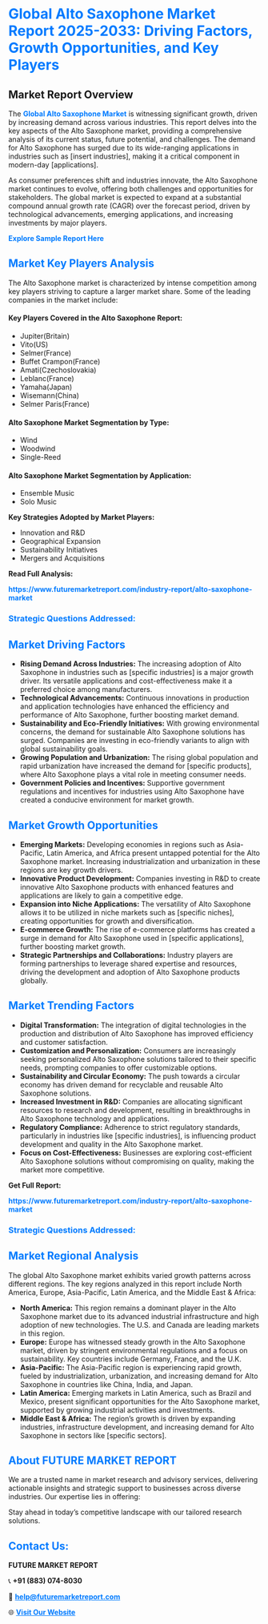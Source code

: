 <h1 style="color: #007BFF;">Global Alto Saxophone Market Report 2025-2033: Driving Factors, Growth Opportunities, and Key Players</h1>

<section id="overview">
<h2>Market Report Overview</h2>
<p>The <a href="https://www.futuremarketreport.com/industry-report/alto-saxophone-market" style="color: #007BFF; text-decoration: none;"><strong>Global Alto Saxophone Market</strong></a> is witnessing significant growth, driven by increasing demand across various industries. This report delves into the key aspects of the Alto Saxophone market, providing a comprehensive analysis of its current status, future potential, and challenges. The demand for Alto Saxophone has surged due to its wide-ranging applications in industries such as [insert industries], making it a critical component in modern-day [applications].</p>
<p>As consumer preferences shift and industries innovate, the Alto Saxophone market continues to evolve, offering both challenges and opportunities for stakeholders. The global market is expected to expand at a substantial compound annual growth rate (CAGR) over the forecast period, driven by technological advancements, emerging applications, and increasing investments by major players.</p>
</section>

<section id="overview">
<p><a href="https://www.futuremarketreport.com/request-sample/reportId=110714" style="color: #007BFF; text-decoration: none;"><strong>Explore Sample Report Here</strong></a></p>
</section>

<section id="key-players">
<h2 style="color: #007BFF;">Market Key Players Analysis</h2>
<p>The Alto Saxophone market is characterized by intense competition among key players striving to capture a larger market share. Some of the leading companies in the market include:</p>
<h4>Key Players Covered in the Alto Saxophone Report:</h4>
<ul><li>Jupiter(Britain)</li><li>Vito(US)</li><li>Selmer(France)</li><li>Buffet Crampon(France)</li><li>Amati(Czechoslovakia)</li><li>Leblanc(France)</li><li>Yamaha(Japan)</li><li>Wisemann(China)</li><li>Selmer Paris(France)</li></ul>
<h4>Alto Saxophone Market Segmentation by Type:</h4>
<ul><li>Wind</li><li>Woodwind</li><li>Single-Reed</li></ul>

<h4>Alto Saxophone Market Segmentation by Application:</h4>
<ul><li>Ensemble Music</li><li>Solo Music</li></ul>
<p><strong>Key Strategies Adopted by Market Players:</strong></p>
<ul>
<li>Innovation and R&D</li>
<li>Geographical Expansion</li>
<li>Sustainability Initiatives</li>
<li>Mergers and Acquisitions</li>
</ul>
</section>

<section>
<p><strong>Read Full Analysis: </strong></p><a href="https://www.futuremarketreport.com/industry-report/alto-saxophone-market" style="color: #007BFF; text-decoration: none;"><strong>https://www.futuremarketreport.com/industry-report/alto-saxophone-market</strong></a>
<h3 style="color: #007BFF;">Strategic Questions Addressed:</h3>
</section>

<section id="driving-factors">
<h2 style="color: #007BFF;">Market Driving Factors</h2>
<ul>
<li><strong>Rising Demand Across Industries:</strong> The increasing adoption of Alto Saxophone in industries such as [specific industries] is a major growth driver. Its versatile applications and cost-effectiveness make it a preferred choice among manufacturers.</li>
<li><strong>Technological Advancements:</strong> Continuous innovations in production and application technologies have enhanced the efficiency and performance of Alto Saxophone, further boosting market demand.</li>
<li><strong>Sustainability and Eco-Friendly Initiatives:</strong> With growing environmental concerns, the demand for sustainable Alto Saxophone solutions has surged. Companies are investing in eco-friendly variants to align with global sustainability goals.</li>
<li><strong>Growing Population and Urbanization:</strong> The rising global population and rapid urbanization have increased the demand for [specific products], where Alto Saxophone plays a vital role in meeting consumer needs.</li>
<li><strong>Government Policies and Incentives:</strong> Supportive government regulations and incentives for industries using Alto Saxophone have created a conducive environment for market growth.</li>
</ul>
</section>

<section id="growth-opportunities">
<h2 style="color: #007BFF;">Market Growth Opportunities</h2>
<ul>
<li><strong>Emerging Markets:</strong> Developing economies in regions such as Asia-Pacific, Latin America, and Africa present untapped potential for the Alto Saxophone market. Increasing industrialization and urbanization in these regions are key growth drivers.</li>
<li><strong>Innovative Product Development:</strong> Companies investing in R&D to create innovative Alto Saxophone products with enhanced features and applications are likely to gain a competitive edge.</li>
<li><strong>Expansion into Niche Applications:</strong> The versatility of Alto Saxophone allows it to be utilized in niche markets such as [specific niches], creating opportunities for growth and diversification.</li>
<li><strong>E-commerce Growth:</strong> The rise of e-commerce platforms has created a surge in demand for Alto Saxophone used in [specific applications], further boosting market growth.</li>
<li><strong>Strategic Partnerships and Collaborations:</strong> Industry players are forming partnerships to leverage shared expertise and resources, driving the development and adoption of Alto Saxophone products globally.</li>
</ul>
</section>

<section id="trending-factors">
<h2 style="color: #007BFF;">Market Trending Factors</h2>
<ul>
<li><strong>Digital Transformation:</strong> The integration of digital technologies in the production and distribution of Alto Saxophone has improved efficiency and customer satisfaction.</li>
<li><strong>Customization and Personalization:</strong> Consumers are increasingly seeking personalized Alto Saxophone solutions tailored to their specific needs, prompting companies to offer customizable options.</li>
<li><strong>Sustainability and Circular Economy:</strong> The push towards a circular economy has driven demand for recyclable and reusable Alto Saxophone solutions.</li>
<li><strong>Increased Investment in R&D:</strong> Companies are allocating significant resources to research and development, resulting in breakthroughs in Alto Saxophone technology and applications.</li>
<li><strong>Regulatory Compliance:</strong> Adherence to strict regulatory standards, particularly in industries like [specific industries], is influencing product development and quality in the Alto Saxophone market.</li>
<li><strong>Focus on Cost-Effectiveness:</strong> Businesses are exploring cost-efficient Alto Saxophone solutions without compromising on quality, making the market more competitive.</li>
</ul>
</section>

<section>
<p><strong>Get Full Report: </strong></p><a href="https://www.futuremarketreport.com/industry-report/alto-saxophone-market" style="color: #007BFF; text-decoration: none;"><strong>https://www.futuremarketreport.com/industry-report/alto-saxophone-market</strong></a>
<h3 style="color: #007BFF;">Strategic Questions Addressed:</h3>
</section>


<section id="regional-analysis">
<h2 style="color: #007BFF;">Market Regional Analysis</h2>
<p>The global Alto Saxophone market exhibits varied growth patterns across different regions. The key regions analyzed in this report include North America, Europe, Asia-Pacific, Latin America, and the Middle East & Africa:</p>
<ul>
<li><strong>North America:</strong> This region remains a dominant player in the Alto Saxophone market due to its advanced industrial infrastructure and high adoption of new technologies. The U.S. and Canada are leading markets in this region.</li>
<li><strong>Europe:</strong> Europe has witnessed steady growth in the Alto Saxophone market, driven by stringent environmental regulations and a focus on sustainability. Key countries include Germany, France, and the U.K.</li>
<li><strong>Asia-Pacific:</strong> The Asia-Pacific region is experiencing rapid growth, fueled by industrialization, urbanization, and increasing demand for Alto Saxophone in countries like China, India, and Japan.</li>
<li><strong>Latin America:</strong> Emerging markets in Latin America, such as Brazil and Mexico, present significant opportunities for the Alto Saxophone market, supported by growing industrial activities and investments.</li>
<li><strong>Middle East & Africa:</strong> The region’s growth is driven by expanding industries, infrastructure development, and increasing demand for Alto Saxophone in sectors like [specific sectors].</li>
</ul>
</section>

<footer>
<h2 style="color: #007BFF;">About FUTURE MARKET REPORT</h2>
<p>We are a trusted name in market research and advisory services, delivering actionable insights and strategic support to businesses across diverse industries. Our expertise lies in offering:</p>

<p>Stay ahead in today’s competitive landscape with our tailored research solutions.</p>

<h2 style="color: #007BFF;">Contact Us:</h2>
<p><strong>FUTURE MARKET REPORT</strong></p>
<p>📞 <strong>+91 (883) 074-8030</strong></p>
<p>📧 <strong><a href="mailto:help@futuremarketreport.com" style="color: #007BFF;">help@futuremarketreport.com</a></strong></p>
<p>🌐 <strong><a href="https://www.futuremarketreport.com/" style="color: #007BFF;">Visit Our Website</a></strong></p>
</footer>